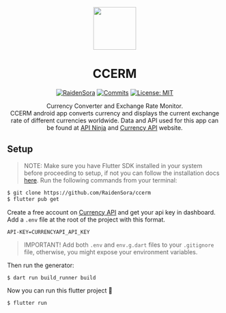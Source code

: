 <div align="center">
    <a href="https://github.com/RaidenSora/ccerm/">
        <img src="https://github.com/user-attachments/assets/33b7307e-e1b6-44d9-92f1-2c6067cf1015" height="100">
    </a>
    <h1>CCERM</h1>
</div>

<div align="center">

<a href="https://github.com/RaidenSora"><img src="https://img.shields.io/badge/progress-40%25-green.svg" alt="RaidenSora" /></a>
<a href="https://github.com/RaidenSora/ccerm/commits/main/"><img src="https://badgen.net/github/commits/RaidenSora/ccerm/main" alt="Commits"></a>
<a href="https://opensource.org/licenses/MIT"><img src="https://img.shields.io/badge/license-MIT-purple.svg" alt="License: MIT"></a>
</div>

<div align="center">

Currency Converter and Exchange Rate Monitor.
<br>
CCERM android app converts currency and displays the current exchange rate of different currencies worldwide. Data and API used for this app can be found at [API Ninja](https://nodejs.org/en/download/) and [Currency API](https://app.currencyapi.com/) website. 
</div>



## Setup

> NOTE: Make sure you have Flutter SDK installed in your system before proceeding to setup, if not you can follow the installation docs [here](https://docs.flutter.dev/get-started/install).
Run the following commands from your terminal:

```sh
$ git clone https://github.com/RaidenSora/ccerm
$ flutter pub get
```
Create a free account on [Currency API](https://currencyapi.com/) and get your api key in dashboard.
<br>
Add a `.env` file at the root of the project with this format.

```.env
API-KEY=CURRENCYAPI_API_KEY
```
> IMPORTANT! Add both `.env` and `env.g.dart` files to your `.gitignore` file, otherwise, you might expose your environment variables.

Then run the generator:

```sh
$ dart run build_runner build
```

Now you can run this flutter project 🚀

```sh
$ flutter run
```

